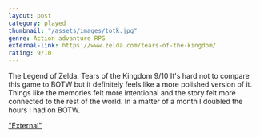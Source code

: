 ```yaml
---
layout: post
category: played
thumbnail: "/assets/images/totk.jpg"
genre: Action advanture RPG
external-link: https://www.zelda.com/tears-of-the-kingdom/
rating: 9/10
---
```

The Legend of Zelda: Tears of the Kingdom
9/10
It's hard not to compare this game to BOTW but it definitely feels like a more polished version of it. Things like the memories felt more intentional and the story felt more connected to the rest of the world. In a matter of a month I doubled the hours I had on BOTW. 

["External"](https://www.zelda.com/tears-of-the-kingdom/)